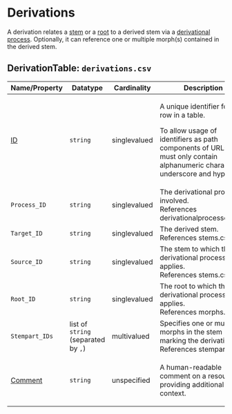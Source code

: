 # Derivations
A derivation relates a [stem](../stems) or a [root](../morphs) to a derived stem via a [derivational process](../derivationalprocesses).
Optionally, it can reference one or multiple morph(s) contained in the derived stem.


## DerivationTable: `derivations.csv`

Name/Property | Datatype | Cardinality | Description
 --- | --- | --- | --- 
[ID](http://cldf.clld.org/v1.0/terms.rdf#id) | `string` | singlevalued | <div> <p>A unique identifier for a row in a table.</p> <p> To allow usage of identifiers as path components of URLs IDs must only contain alphanumeric characters, underscore and hyphen. </p> </div> 
`Process_ID` | `string` | singlevalued | The derivational process involved.<br>References derivationalprocesses.csv.
`Target_ID` | `string` | singlevalued | The derived stem.<br>References stems.csv.
`Source_ID` | `string` | singlevalued | The stem to which the derivational process applies.<br>References stems.csv.
`Root_ID` | `string` | singlevalued | The root to which the derivational process applies.<br>References morphs.csv.
`Stempart_IDs` | list of `string` (separated by `,`) | multivalued | Specifies one or multiple morphs in the stem marking the derivation.<br>References stemparts.csv.
[Comment](http://cldf.clld.org/v1.0/terms.rdf#comment) | `string` | unspecified | <div> <p> A human-readable comment on a resource, providing additional context. </p> </div> 